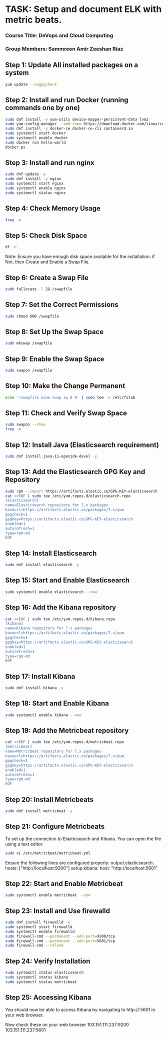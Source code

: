 # TASK: Setup and document ELK with metric beats.

### Course Title: DeVops and Cloud Computing
### Group Members: Sammreen Amir    Zeeshan Riaz


## Step 1: Update All installed packages on a system 
```bash
yum update --nogpgcheck
```
## Step 2: Install and run Docker (running commands one by one)
```bash
sudo dnf install -y yum-utils device-mapper-persistent-data lvm2
sudo yum-config-manager --add-repo https://download.docker.com/linux/centos/docker-ce.repo
sudo dnf install -y docker-ce docker-ce-cli containerd.io
sudo systemctl start docker
sudo systemctl enable docker
sudo docker run hello-world
docker ps
```


## Step 3: Install and run nginx
```bash
sudo dnf update -y
sudo dnf install -y nginx
sudo systemctl start nginx
sudo systemctl enable nginx
sudo systemctl status nginx
```

## Step 4: Check Memory Usage
```bash
free -m
```

## Step 5: Check Disk Space
```bash
df -h
```

Note: Ensure you have enough disk space available for the installation.
if Not, then Create and Enable a Swap File.

## Step 6: Create a Swap File
```bash
sudo fallocate -l 2G /swapfile
```


## Step 7: Set the Correct Permissions
```bash
sudo chmod 600 /swapfile
```

## Step 8: Set Up the Swap Space
```bash
sudo mkswap /swapfile
```

## Step 9: Enable the Swap Space
```bash
sudo swapon /swapfile
```

## Step 10: Make the Change Permanent
```bash
echo '/swapfile none swap sw 0 0' | sudo tee -a /etc/fstab
```
## Step 11: Check and Verify Swap Space
```bash
sudo swapon --show
free -m
```

## Step 12: Install Java (Elasticsearch requirement)
```bash
sudo dnf install java-11-openjdk-devel -y
```

## Step 13: Add the Elasticsearch GPG Key and Repository
```bash
sudo rpm --import https://artifacts.elastic.co/GPG-KEY-elasticsearch
cat <<EOF | sudo tee /etc/yum.repos.d/elasticsearch.repo
[elasticsearch]
name=Elasticsearch repository for 7.x packages
baseurl=https://artifacts.elastic.co/packages/7.x/yum
gpgcheck=1
gpgkey=https://artifacts.elastic.co/GPG-KEY-elasticsearch
enabled=1
autorefresh=1
type=rpm-md
EOF
```


## Step 14: Install Elasticsearch
```bash
sudo dnf install elasticsearch -y
```

## Step 15: Start and Enable Elasticsearch
```bash
sudo systemctl enable elasticsearch --now
```


## Step 16: Add the Kibana repository
```bash
cat <<EOF | sudo tee /etc/yum.repos.d/kibana.repo
[kibana]
name=Kibana repository for 7.x packages
baseurl=https://artifacts.elastic.co/packages/7.x/yum
gpgcheck=1
gpgkey=https://artifacts.elastic.co/GPG-KEY-elasticsearch
enabled=1
autorefresh=1
type=rpm-md
EOF
```

## Step 17: Install Kibana
```bash
sudo dnf install kibana -y
```

## Step 18: Start and Enable Kibana
```bash
sudo systemctl enable kibana --now
```

## Step 19: Add the Metricbeat repository
```bash
cat <<EOF | sudo tee /etc/yum.repos.d/metricbeat.repo
[metricbeat]
name=Metricbeat repository for 7.x packages
baseurl=https://artifacts.elastic.co/packages/7.x/yum
gpgcheck=1
gpgkey=https://artifacts.elastic.co/GPG-KEY-elasticsearch
enabled=1
autorefresh=1
type=rpm-md
EOF
```


## Step 20: Install Metricbeats
```bash
sudo dnf install metricbeat -y
```


## Step 21: Configure Metricbeats
To set up the connection to Elasticsearch and Kibana. You can open the file using a text editor:
```bash
sudo vi /etc/metricbeat/metricbeat.yml
```

Ensure the following lines are configured properly:
output.elasticsearch:
  hosts: ["http://localhost:9200"]
setup.kibana:
  host: "http://localhost:5601"

## Step 22: Start and Enable Metricbeat
```bash
sudo systemctl enable metricbeat --now
```


## Step 23: Install and Use firewalld
```bash
sudo dnf install firewalld -y
sudo systemctl start firewalld
sudo systemctl enable firewalld
sudo firewall-cmd --permanent --add-port=9200/tcp
sudo firewall-cmd --permanent --add-port=5601/tcp
sudo firewall-cmd --reload
```


## Step 24: Verify Installation
```bash
sudo systemctl status elasticsearch
sudo systemctl status kibana
sudo systemctl status metricbeat
```


## Step 25: Accessing Kibana
You should now be able to access Kibana by navigating to http://<your-ip>:5601 in your web browser.

 Now check these on your web browser
103.151.111.237:9200
103.151.111.237:5601
